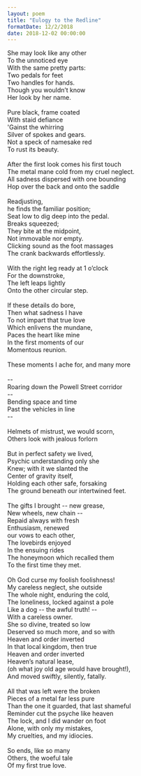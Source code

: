 ```yaml
---
layout: poem
title: "Eulogy to the Redline"
formatDate: 12/2/2018
date: 2018-12-02 00:00:00
---
```

She may look like any other<br>
To the unnoticed eye<br>
With the same pretty parts:<br>
Two pedals for feet<br>
Two handles for hands.<br>
Though you wouldn’t know<br>
Her look by her name.<br>
<br>
Pure black, frame coated<br>
With staid defiance<br>
'Gainst the whirring<br>
Silver of spokes and gears.<br>
Not a speck of namesake red<br>
To rust its beauty.<br>
<br>
After the first look comes his first touch<br>
The metal mane cold from my cruel neglect.<br>
All sadness dispersed with one bounding<br>
Hop over the back and onto the saddle<br>
<br>
Readjusting,<br>
he finds the familiar position;<br>
Seat low to dig deep into the pedal.<br>
Breaks squeezed;<br>
They bite at the midpoint,<br>
Not immovable nor empty.<br>
Clicking sound as the foot massages<br>
The crank backwards effortlessly.<br>
<br>
With the right leg ready at 1 o’clock<br>
For the downstroke,<br>
The left leaps lightly<br>
Onto the other circular step.<br>
<br>
If these details do bore,<br>
Then what sadness I have<br>
To not impart that true love<br>
Which enlivens the mundane,<br>
Paces the heart like mine<br>
In the first moments of our<br>
Momentous reunion.<br>
<br>
These moments I ache for, and many more<br>
<br>
--<br>
Roaring down the Powell Street corridor<br>
--<br>
Bending space and time<br>
Past the vehicles in line<br>
--<br>
<br>
Helmets of mistrust, we would scorn,<br>
Others look with jealous forlorn<br>
<br>
But in perfect safety we lived,<br>
Psychic understanding only she<br>
Knew; with it we slanted the<br>
Center of gravity itself,<br>
Holding each other safe, forsaking<br>
The ground beneath our intertwined feet.<br>
<br>
The gifts I brought -- new grease,<br>
New wheels, new chain --<br>
Repaid always with fresh<br>
Enthusiasm, renewed<br>
our vows to each other,<br>
The lovebirds enjoyed<br>
In the ensuing rides<br>
The honeymoon which recalled them<br>
To the first time they met.<br>
<br>
Oh God curse my foolish foolishness!<br>
My careless neglect, she outside<br>
The whole night, enduring the cold,<br>
The loneliness, locked against a pole<br>
Like a dog -- the awful truth!  -- <br>
With a careless owner.<br>
She so divine, treated so low<br>
Deserved so much more, and so with<br>
Heaven and order inverted<br>
In that local kingdom, then true<br>
Heaven and order inverted<br>
Heaven’s natural lease,<br>
(oh what joy old age would have brought!),<br>
And moved swiftly, silently, fatally.<br>
<br>
All that was left were the broken<br>
Pieces of a metal far less pure<br>
Than the one it guarded, that last shameful<br>
Reminder cut the psyche like heaven<br>
The lock, and I did wander on foot<br>
Alone, with only my mistakes,<br>
My cruelties, and my idiocies.<br>
<br>
So ends, like so many<br>
Others, the woeful tale<br>
Of my first true love.<br>


